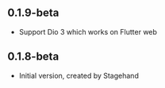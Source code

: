 ## 0.1.9-beta

- Support Dio 3 which works on Flutter web

## 0.1.8-beta

- Initial version, created by Stagehand
